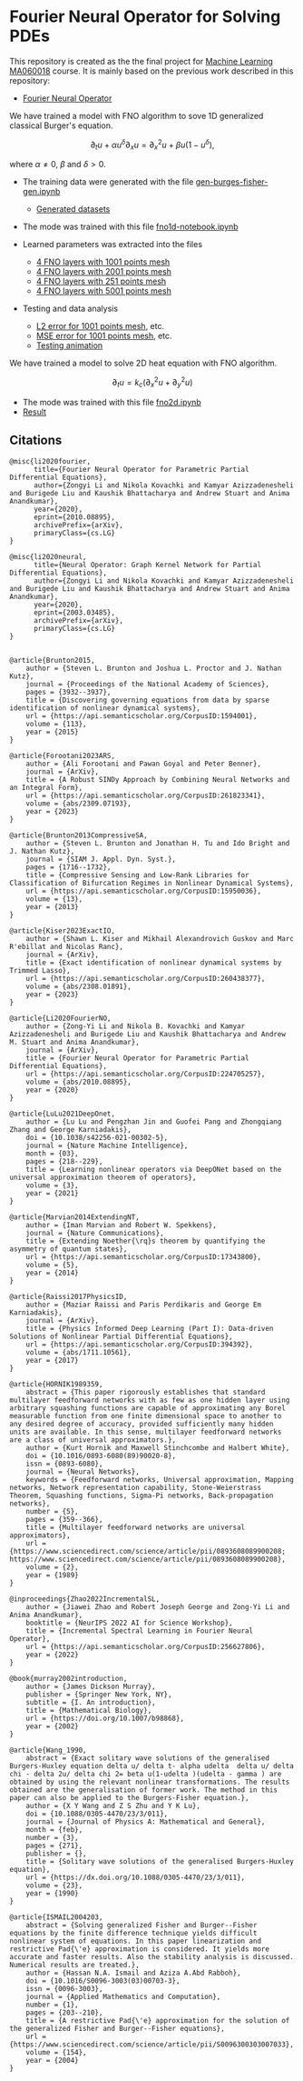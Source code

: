 # Fourier Neural Operator for Solving PDEs

This repository is created as the the final project for [Machine Learning MA060018](http://files.skoltech.ru/data/edu/syllabuses/2023/MA060018.pdf?v=f4hls9) course. It is mainly based on the previous work described in this repository:

- [Fourier Neural Operator](https://github.com/khassibi/fourier-neural-operator/blob/main/README.md)

We have trained a model with FNO algorithm to sove 1D generalized classical Burger's equation. 

$$
    \partial_t u + \alpha u^\delta \partial_x u = \partial_x^2 u + \beta u \left( 1 - u^\delta \right),
$$

where $\alpha \neq 0$, $\beta$ and $\delta > 0$.

- The training data were generated with the file [gen-burges-fisher-gen.ipynb](gen-burgers-fisher-gen.ipynb)
    - [Generated datasets](https://kaggle.com/datasets/14b1e5b86bc461380277887164c2b9e88716c56510b9ded8d064731f68c4fba5)
- The mode was trained with this file [fno1d-notebook.ipynb](fno1d-notebook.ipynb)
- Learned parameters was extracted into the files
    - [4 FNO layers with 1001 points mesh](results%20fno%201d/fno-4layers-1001.pth)
    - [4 FNO layers with 2001 points mesh](results%20fno%201d/fno-4layers-2001.pth)
    - [4 FNO layers with 251 points mesh](results%20fno%201d/fno-4layers-251.pth)
    - [4 FNO layers with 5001 points mesh](results%20fno%201d/fno-4layers-5001.pth)

- Testing and data analysis
    - [L2 error for 1001 points mesh](results%20fno%201d/l2-1001.png), etc.
    - [MSE error for 1001 points mesh](results%20fno%201d/mse-1001.png), etc.
    - [Testing animation](results%20fno%201d/nn.gif)


We have trained a model to solve 2D heat equation with FNO algorithm.

$$
    \partial_t u = k_c \left( \partial_x^2 u + \partial_y^2 u \right)
$$

- The mode was trained with this file [fno2d.ipynb](fno2d.ipynb)
- [Result](results%20fno%201d/panic%20(1).gif) 

## Citations

```
@misc{li2020fourier,
      title={Fourier Neural Operator for Parametric Partial Differential Equations}, 
      author={Zongyi Li and Nikola Kovachki and Kamyar Azizzadenesheli and Burigede Liu and Kaushik Bhattacharya and Andrew Stuart and Anima Anandkumar},
      year={2020},
      eprint={2010.08895},
      archivePrefix={arXiv},
      primaryClass={cs.LG}
}

@misc{li2020neural,
      title={Neural Operator: Graph Kernel Network for Partial Differential Equations}, 
      author={Zongyi Li and Nikola Kovachki and Kamyar Azizzadenesheli and Burigede Liu and Kaushik Bhattacharya and Andrew Stuart and Anima Anandkumar},
      year={2020},
      eprint={2003.03485},
      archivePrefix={arXiv},
      primaryClass={cs.LG}
}


@article{Brunton2015,
	author = {Steven L. Brunton and Joshua L. Proctor and J. Nathan Kutz},
	journal = {Proceedings of the National Academy of Sciences},
	pages = {3932--3937},
	title = {Discovering governing equations from data by sparse identification of nonlinear dynamical systems},
	url = {https://api.semanticscholar.org/CorpusID:1594001},
	volume = {113},
	year = {2015}
}

@article{Forootani2023ARS,
	author = {Ali Forootani and Pawan Goyal and Peter Benner},
	journal = {ArXiv},
	title = {A Robust SINDy Approach by Combining Neural Networks and an Integral Form},
	url = {https://api.semanticscholar.org/CorpusID:261823341},
	volume = {abs/2309.07193},
	year = {2023}
}

@article{Brunton2013CompressiveSA,
	author = {Steven L. Brunton and Jonathan H. Tu and Ido Bright and J. Nathan Kutz},
	journal = {SIAM J. Appl. Dyn. Syst.},
	pages = {1716--1732},
	title = {Compressive Sensing and Low-Rank Libraries for Classification of Bifurcation Regimes in Nonlinear Dynamical Systems},
	url = {https://api.semanticscholar.org/CorpusID:15950036},
	volume = {13},
	year = {2013}
}

@article{Kiser2023ExactIO,
	author = {Shawn L. Kiser and Mikhail Alexandrovich Guskov and Marc R'ebillat and Nicolas Ranc},
	journal = {ArXiv},
	title = {Exact identification of nonlinear dynamical systems by Trimmed Lasso},
	url = {https://api.semanticscholar.org/CorpusID:260438377},
	volume = {abs/2308.01891},
	year = {2023}
}

@article{Li2020FourierNO,
	author = {Zong-Yi Li and Nikola B. Kovachki and Kamyar Azizzadenesheli and Burigede Liu and Kaushik Bhattacharya and Andrew M. Stuart and Anima Anandkumar},
	journal = {ArXiv},
	title = {Fourier Neural Operator for Parametric Partial Differential Equations},
	url = {https://api.semanticscholar.org/CorpusID:224705257},
	volume = {abs/2010.08895},
	year = {2020}
}

@article{LuLu2021DeepOnet,
	author = {Lu Lu and Pengzhan Jin and Guofei Pang and Zhongqiang Zhang and George Karniadakis},
	doi = {10.1038/s42256-021-00302-5},
	journal = {Nature Machine Intelligence},
	month = {03},
	pages = {218--229},
	title = {Learning nonlinear operators via DeepONet based on the universal approximation theorem of operators},
	volume = {3},
	year = {2021}
}

@article{Marvian2014ExtendingNT,
	author = {Iman Marvian and Robert W. Spekkens},
	journal = {Nature Communications},
	title = {Extending Noether{\rq}s theorem by quantifying the asymmetry of quantum states},
	url = {https://api.semanticscholar.org/CorpusID:17343800},
	volume = {5},
	year = {2014}
}

@article{Raissi2017PhysicsID,
	author = {Maziar Raissi and Paris Perdikaris and George Em Karniadakis},
	journal = {ArXiv},
	title = {Physics Informed Deep Learning (Part I): Data-driven Solutions of Nonlinear Partial Differential Equations},
	url = {https://api.semanticscholar.org/CorpusID:394392},
	volume = {abs/1711.10561},
	year = {2017}
}

@article{HORNIK1989359,
	abstract = {This paper rigorously establishes that standard multilayer feedforward networks with as few as one hidden layer using arbitrary squashing functions are capable of approximating any Borel measurable function from one finite dimensional space to another to any desired degree of accuracy, provided sufficiently many hidden units are available. In this sense, multilayer feedforward networks are a class of universal approximators.},
	author = {Kurt Hornik and Maxwell Stinchcombe and Halbert White},
	doi = {10.1016/0893-6080(89)90020-8},
	issn = {0893-6080},
	journal = {Neural Networks},
	keywords = {Feedforward networks, Universal approximation, Mapping networks, Network representation capability, Stone-Weierstrass Theorem, Squashing functions, Sigma-Pi networks, Back-propagation networks},
	number = {5},
	pages = {359--366},
	title = {Multilayer feedforward networks are universal approximators},
	url = {https://www.sciencedirect.com/science/article/pii/0893608089900208; https://www.sciencedirect.com/science/article/pii/0893608089900208},
	volume = {2},
	year = {1989}
}

@inproceedings{Zhao2022IncrementalSL,
	author = {Jiawei Zhao and Robert Joseph George and Zong-Yi Li and Anima Anandkumar},
	booktitle = {NeurIPS 2022 AI for Science Workshop},
	title = {Incremental Spectral Learning in Fourier Neural Operator},
	url = {https://api.semanticscholar.org/CorpusID:256627806},
	year = {2022}
}

@book{murray2002introduction,
	author = {James Dickson Murray},
	publisher = {Springer New York, NY},
	subtitle = {I. An introduction},
	title = {Mathematical Biology},
	url = {https://doi.org/10.1007/b98868},
	year = {2002}
}

@article{Wang_1990,
	abstract = {Exact solitary wave solutions of the generalised Burgers-Huxley equation delta u/ delta t- alpha udelta  delta u/ delta chi - delta 2u/ delta chi 2= beta u(1-udelta )(udelta - gamma ) are obtained by using the relevant nonlinear transformations. The results obtained are the generalisation of former work. The method in this paper can also be applied to the Burgers-Fisher equation.},
	author = {X Y Wang and Z S Zhu and Y K Lu},
	doi = {10.1088/0305-4470/23/3/011},
	journal = {Journal of Physics A: Mathematical and General},
	month = {feb},
	number = {3},
	pages = {271},
	publisher = {},
	title = {Solitary wave solutions of the generalised Burgers-Huxley equation},
	url = {https://dx.doi.org/10.1088/0305-4470/23/3/011},
	volume = {23},
	year = {1990}
}

@article{ISMAIL2004203,
	abstract = {Solving generalized Fisher and Burger--Fisher equations by the finite difference technique yields difficult nonlinear system of equations. In this paper linearization and restrictive Pad{\'e} approximation is considered. It yields more accurate and faster results. Also the stability analysis is discussed. Numerical results are treated.},
	author = {Hassan N.A. Ismail and Aziza A.Abd Rabboh},
	doi = {10.1016/S0096-3003(03)00703-3},
	issn = {0096-3003},
	journal = {Applied Mathematics and Computation},
	number = {1},
	pages = {203--210},
	title = {A restrictive Pad{\'e} approximation for the solution of the generalized Fisher and Burger--Fisher equations},
	url = {https://www.sciencedirect.com/science/article/pii/S0096300303007033},
	volume = {154},
	year = {2004}
}


```
